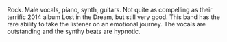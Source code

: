 Rock. Male vocals, piano, synth, guitars. Not quite as compelling as their terrific 2014 album Lost in the Dream, but still very good. This band has the rare ability to take the listener on an emotional journey. The vocals are outstanding and the synthy beats are hypnotic.

